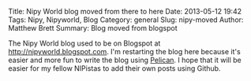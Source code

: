 Title: Nipy World blog moved from there to here
Date: 2013-05-12 19:42
Tags: Nipy, Nipyworld, Blog
Category: general
Slug: nipy-moved
Author: Matthew Brett
Summary: Blog moved from blogspot

The Nipy World blog used to be on Blogspot at <http://nipyworld.blogspot.com>.
I'm restarting the blog here because it's easier and more fun to write the blog
using [Pelican](http://getpelican.com).  I hope that it will be easier for
my fellow NIPistas to add their own posts using Github.

<!--- vim:ft=markdown -->

